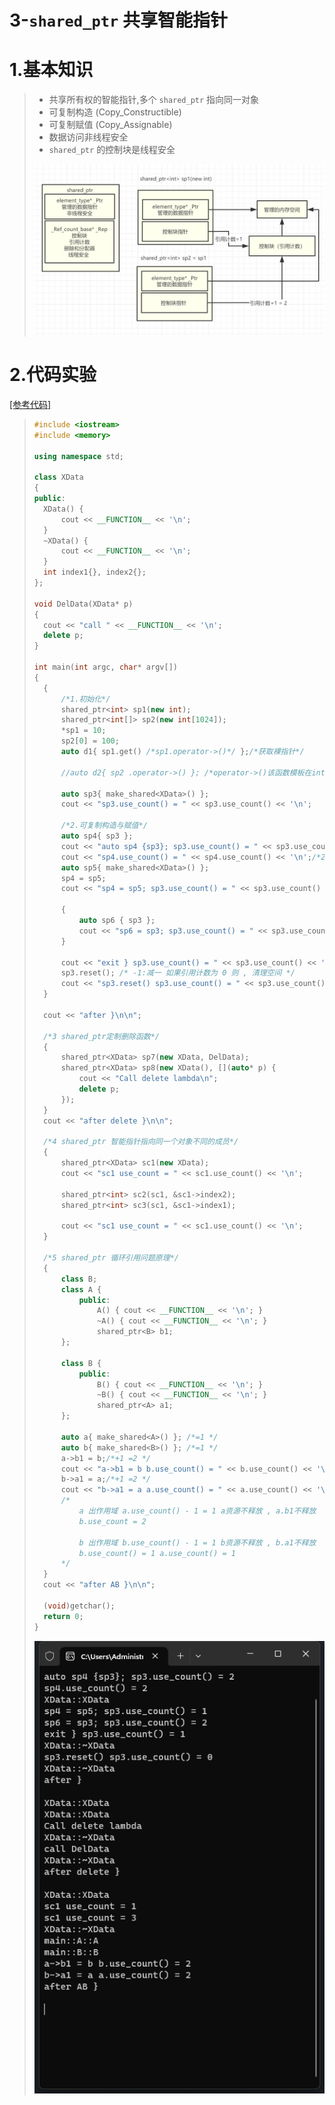 # 3-`shared_ptr` 共享智能指针

# 1.基本知识

>- 共享所有权的智能指针,多个 `shared_ptr` 指向同一对象
>- 可复制构造 (Copy_Constructible)
>- 可复制赋值 (Copy_Assignable)
>- 数据访问非线程安全
>- `shared_ptr` 的控制块是线程安全
>
><img src="./assets/image-20230922153508124.png" alt="image-20230922153508124" />

# 2.代码实验

[[参考代码]](https://github.com/WONGZEONJYU/cpp_memory_pool_note/tree/main/code/107shared_ptr)

>```c++
>#include <iostream>
>#include <memory>
>
>using namespace std;
>
>class XData
>{
>public:
>	XData() {
>		cout << __FUNCTION__ << '\n';
>	}
>	~XData() {
>		cout << __FUNCTION__ << '\n';
>	}
>	int index1{}, index2{};
>};
>
>void DelData(XData* p)
>{
>	cout << "call " << __FUNCTION__ << '\n';
>	delete p;
>}
>
>int main(int argc, char* argv[])
>{
>	{
>		/*1.初始化*/
>		shared_ptr<int> sp1(new int);
>		shared_ptr<int[]> sp2(new int[1024]);
>		*sp1 = 10;
>		sp2[0] = 100;
>		auto d1{ sp1.get() /*sp1.operator->()*/ };/*获取裸指针*/
>
>		//auto d2{ sp2 .operator->() }; /*operator->()该函数模板在int[]类型的情况下没有实例化*/
>
>		auto sp3{ make_shared<XData>() };
>		cout << "sp3.use_count() = " << sp3.use_count() << '\n';
>
>		/*2.可复制构造与赋值*/
>		auto sp4{ sp3 };
>		cout << "auto sp4 {sp3}; sp3.use_count() = " << sp3.use_count() << '\n';/*2*/
>		cout << "sp4.use_count() = " << sp4.use_count() << '\n';/*2*/
>		auto sp5{ make_shared<XData>() };
>		sp4 = sp5;
>		cout << "sp4 = sp5; sp3.use_count() = " << sp3.use_count() << '\n';/*1*/
>
>		{
>			auto sp6 { sp3 };
>			cout << "sp6 = sp3; sp3.use_count() = " << sp3.use_count() << '\n';/*2*/
>		}
>
>		cout << "exit } sp3.use_count() = " << sp3.use_count() << '\n';/*1*/
>		sp3.reset(); /* -1:减一 如果引用计数为 0 则 , 清理空间 */
>		cout << "sp3.reset() sp3.use_count() = " << sp3.use_count() << '\n';/*0*/
>	}
>
>	cout << "after }\n\n";
>
>	/*3 shared_ptr定制删除函数*/
>	{
>		shared_ptr<XData> sp7(new XData, DelData);
>		shared_ptr<XData> sp8(new XData(), [](auto* p) {
>			cout << "Call delete lambda\n";
>			delete p;
>		});
>	}
>	cout << "after delete }\n\n";
>
>	/*4 shared_ptr 智能指针指向同一个对象不同的成员*/
>	{
>		shared_ptr<XData> sc1(new XData);
>		cout << "sc1 use_count = " << sc1.use_count() << '\n';
>
>		shared_ptr<int> sc2(sc1, &sc1->index2);
>		shared_ptr<int> sc3(sc1, &sc1->index1);
>
>		cout << "sc1 use_count = " << sc1.use_count() << '\n';
>	}
>
>	/*5 shared_ptr 循环引用问题原理*/
>	{
>		class B;
>		class A {
>			public:
>				A() { cout << __FUNCTION__ << '\n'; }
>				~A() { cout << __FUNCTION__ << '\n'; }
>				shared_ptr<B> b1;
>		};
>
>		class B {
>			public:
>				B() { cout << __FUNCTION__ << '\n'; }
>				~B() { cout << __FUNCTION__ << '\n'; }
>				shared_ptr<A> a1;
>		};
>
>		auto a{ make_shared<A>() };	/*=1 */
>		auto b{ make_shared<B>() };	/*=1 */
>		a->b1 = b;/*+1 =2 */
>		cout << "a->b1 = b b.use_count() = " << b.use_count() << '\n';
>		b->a1 = a;/*+1 =2 */
>		cout << "b->a1 = a a.use_count() = " << a.use_count() << '\n';
>		/*
>			a 出作用域 a.use_count() - 1 = 1 a资源不释放 , a.b1不释放
>			b.use_count = 2
>
>			b 出作用域 b.use_count() - 1 = 1 b资源不释放 , b.a1不释放
>			b.use_count() = 1 a.use_count() = 1
>		*/
>	}
>	cout << "after AB }\n\n";
>
>	(void)getchar();
>	return 0;
>}
>
>```
>
><img src="./assets/image-20230927114318364.png" alt="image-20230927114318364" />